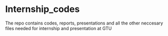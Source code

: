 # Internship_codes
The repo contains codes, reports, presentations and all the other neccesary files needed for internship and presentation at GTU 
